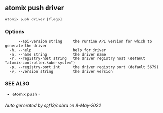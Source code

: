 ## atomix push driver



```
atomix push driver [flags]
```

### Options

```
      --api-version string     the runtime API version for which to generate the driver
  -h, --help                   help for driver
  -n, --name string            the driver name
  -r, --registry-host string   the driver registry host (default "atomix-controller.kube-system")
  -p, --registry-port int      the driver registry port (default 5679)
  -v, --version string         the driver version
```

### SEE ALSO

* [atomix push](atomix_push.md)	 - 

###### Auto generated by spf13/cobra on 8-May-2022
